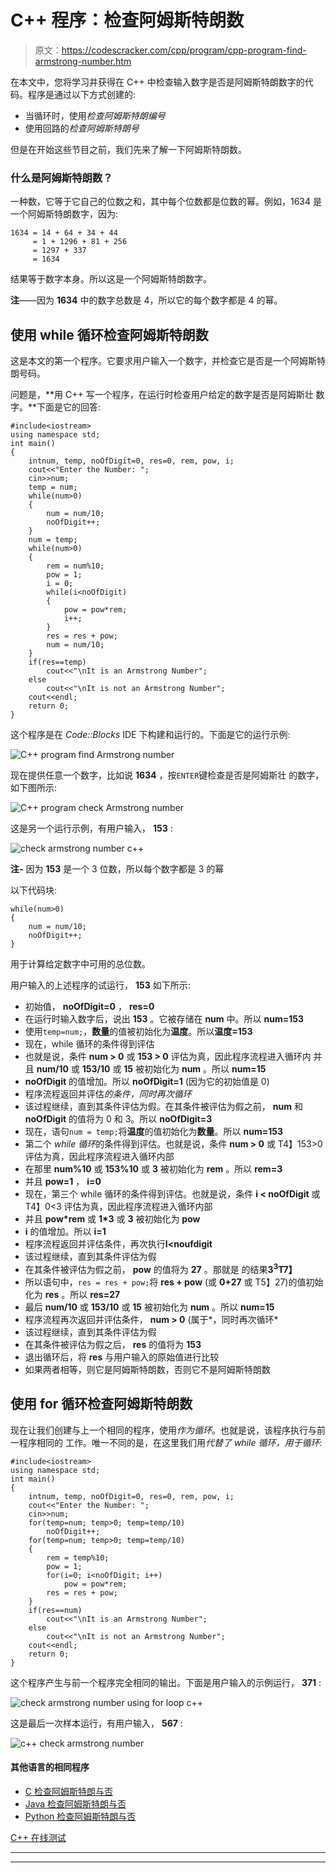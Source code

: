 # C++ 程序：检查阿姆斯特朗数

> 原文：<https://codescracker.com/cpp/program/cpp-program-find-armstrong-number.htm>

在本文中，您将学习并获得在 C++ 中检查输入数字是否是阿姆斯特朗数字的代码。程序是通过以下方式创建的:

*   当循环时，使用*检查阿姆斯特朗编号*
*   使用回路的*检查阿姆斯特朗号*

但是在开始这些节目之前，我们先来了解一下阿姆斯特朗数。

### 什么是阿姆斯特朗数？

一种数，它等于它自己的位数之和，其中每个位数都是位数的幂。例如，1634 是一个阿姆斯特朗数字，因为:

```
1634 = 14 + 64 + 34 + 44
     = 1 + 1296 + 81 + 256
     = 1297 + 337
     = 1634
```

结果等于数字本身。所以这是一个阿姆斯特朗数字。

**注**——因为 **1634** 中的数字总数是 4，所以它的每个数字都是 4 的幂。

## 使用 while 循环检查阿姆斯特朗数

这是本文的第一个程序。它要求用户输入一个数字，并检查它是否是一个阿姆斯特朗号码。

问题是，**用 C++ 写一个程序，在运行时检查用户给定的数字是否是阿姆斯壮 数字。**下面是它的回答:

```
#include<iostream>
using namespace std;
int main()
{
    intnum, temp, noOfDigit=0, res=0, rem, pow, i;
    cout<<"Enter the Number: ";
    cin>>num;
    temp = num;
    while(num>0)
    {
        num = num/10;
        noOfDigit++;
    }
    num = temp;
    while(num>0)
    {
        rem = num%10;
        pow = 1;
        i = 0;
        while(i<noOfDigit)
        {
            pow = pow*rem;
            i++;
        }
        res = res + pow;
        num = num/10;
    }
    if(res==temp)
        cout<<"\nIt is an Armstrong Number";
    else
        cout<<"\nIt is not an Armstrong Number";
    cout<<endl;
    return 0;
}
```

这个程序是在 *Code::Blocks* IDE 下构建和运行的。下面是它的运行示例:

![C++ program find Armstrong number](img/e160b2b4000d60d1ed0e3388142efd81.png)

现在提供任意一个数字，比如说 **1634** ，按`ENTER`键检查是否是阿姆斯壮 的数字，如下图所示:

![C++ program check Armstrong number](img/c0f665a5df1996dcd0c08d6c08b27b79.png)

这是另一个运行示例，有用户输入， **153** :

![check armstrong number c++](img/60a457f07f110154e6e6ae1e17200cab.png)

**注-** 因为 **153** 是一个 3 位数，所以每个数字都是 3 的幂

以下代码块:

```
while(num>0)
{
    num = num/10;
    noOfDigit++;
}
```

用于计算给定数字中可用的总位数。

用户输入的上述程序的试运行， **153** 如下所示:

*   初始值， **noOfDigit=0** ， **res=0**
*   在运行时输入数字后，说出 **153** 。它被存储在 **num** 中。所以 **num=153**
*   使用`temp=num;`，**数量**的值被初始化为**温度**。所以**温度=153**
*   现在，while 循环的条件得到评估
*   也就是说，条件 **num > 0** 或 **153 > 0** 评估为真，因此程序流程进入循环内 并且 **num/10** 或 **153/10** 或 **15** 被初始化为 **num** 。所以 **num=15**
*   **noOfDigit** 的值增加。所以 **noOfDigit=1** (因为它的初始值是 0)
*   程序流程返回并评估*的条件，同时再次循环*
*   该过程继续，直到其条件评估为假。在其条件被评估为假之前， **num** 和 **noOfDigit** 的值将为 0 和 3。所以 **noOfDigit=3**
*   现在，语句`num = temp;`将**温度**的值初始化为**数量**。所以 **num=153**
*   第二个 *while 循环*的条件得到评估。也就是说，条件 **num > 0** 或 T4】153>0 评估为真，因此程序流程进入循环内部
*   在那里 **num%10** 或 **153%10** 或 **3** 被初始化为 **rem** 。所以 **rem=3**
*   并且 **pow=1** ， **i=0**
*   现在，第三个 while 循环的条件得到评估。也就是说，条件 **i < noOfDigit** 或 T4】0<3 评估为真，因此程序流程进入循环内部
*   并且 **pow*rem** 或 **1*3** 或 **3** 被初始化为 **pow**
*   **i** 的值增加。所以 **i=1**
*   程序流程返回并评估条件，再次执行**I<noufdigit**
*   该过程继续，直到其条件评估为假
*   在其条件被评估为假之前， **pow** 的值将为 **27** 。那就是 的结果**3<sup>3</sup>T7】**
*   所以语句中，`res = res + pow;`将 **res + pow** (或 **0+27** 或 T5】27)的值初始化为 **res** 。所以 **res=27**
*   最后 **num/10** 或 **153/10** 或 **15** 被初始化为 **num** 。所以 **num=15**
*   程序流程再次返回并评估条件， **num > 0** (属于*，同时再次循环*
*   该过程继续，直到其条件评估为假
*   在其条件被评估为假之后， **res** 的值将为 **153**
*   退出循环后，将 **res** 与用户输入的原始值进行比较
*   如果两者相等，则它是阿姆斯特朗数，否则它不是阿姆斯特朗数

## 使用 for 循环检查阿姆斯特朗数

现在让我们创建与上一个相同的程序，使用*作为循环*。也就是说，该程序执行与前一程序相同的 工作。唯一不同的是，在这里我们用*代替了 *while 循环*，用于循环*:

```
#include<iostream>
using namespace std;
int main()
{
    intnum, temp, noOfDigit=0, res=0, rem, pow, i;
    cout<<"Enter the Number: ";
    cin>>num;
    for(temp=num; temp>0; temp=temp/10)
        noOfDigit++;
    for(temp=num; temp>0; temp=temp/10)
    {
        rem = temp%10;
        pow = 1;
        for(i=0; i<noOfDigit; i++)
            pow = pow*rem;
        res = res + pow;
    }
    if(res==num)
        cout<<"\nIt is an Armstrong Number";
    else
        cout<<"\nIt is not an Armstrong Number";
    cout<<endl;
    return 0;
}
```

这个程序产生与前一个程序完全相同的输出。下面是用户输入的示例运行， **371** :

![check armstrong number using for loop c++](img/3627f67352c5cd3dc76c23b9d3664678.png)

这是最后一次样本运行，有用户输入， **567** :

![c++ check armstrong number](img/5b5e27aadcf58aa2faa65f9827e3946d.png)

#### 其他语言的相同程序

*   [C 检查阿姆斯特朗与否](/c/program/c-program-find-armstrong-number.htm)
*   [Java 检查阿姆斯特朗与否](/java/program/java-program-find-armstrong-number.htm)
*   [Python 检查阿姆斯特朗与否](/python/program/python-program-check-armstrong.htm)

[C++ 在线测试](/exam/showtest.php?subid=3)

* * *

* * *